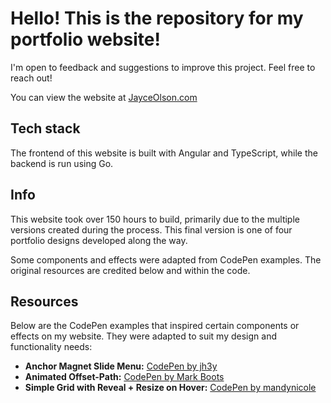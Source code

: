 # Hello! This is the repository for my portfolio website!

I'm open to feedback and suggestions to improve this project. Feel free to reach out!

You can view the website at [JayceOlson.com](https://JayceOlson.com)

## Tech stack

The frontend of this website is built with Angular and TypeScript, while the backend is run using Go.

## Info

This website took over 150 hours to build, primarily due to the multiple versions created during the process. This final version is one of four portfolio designs developed along the way.

Some components and effects were adapted from CodePen examples. The original resources are credited below and within the code.

## Resources

Below are the CodePen examples that inspired certain components or effects on my website. They were adapted to suit my design and functionality needs:

- **Anchor Magnet Slide Menu:** [CodePen by jh3y](https://codepen.io/jh3y/pen/GRapZqO)
- **Animated Offset-Path:** [CodePen by Mark Boots](https://codepen.io/MarkBoots/pen/KKOZYEj)
- **Simple Grid with Reveal + Resize on Hover:** [CodePen by mandynicole](https://codepen.io/mandynicole/pen/xxNYMLj)
